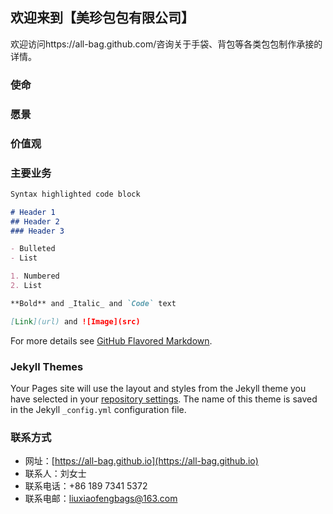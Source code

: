 ## 欢迎来到【美珍包包有限公司】

欢迎访问https://all-bag.github.com/咨询关于手袋、背包等各类包包制作承接的详情。

### 使命
### 愿景
### 价值观

### 主要业务


```markdown
Syntax highlighted code block

# Header 1
## Header 2
### Header 3

- Bulleted
- List

1. Numbered
2. List

**Bold** and _Italic_ and `Code` text

[Link](url) and ![Image](src)
```

For more details see [GitHub Flavored Markdown](https://guides.github.com/features/mastering-markdown/).

### Jekyll Themes

Your Pages site will use the layout and styles from the Jekyll theme you have selected in your [repository settings](https://github.com/all-bag/all-bag.github.io/settings). The name of this theme is saved in the Jekyll `_config.yml` configuration file.

### 联系方式

- 网址：[https://all-bag.github.io](https://all-bag.github.io)
- 联系人：刘女士
- 联系电话：+86 189 7341 5372
- 联系电邮：liuxiaofengbags@163.com

